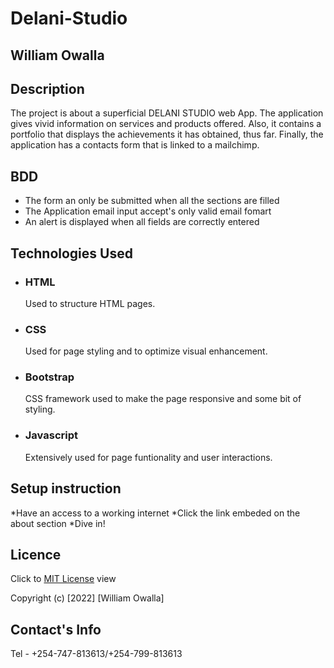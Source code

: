 # Delani-Studio
## William Owalla

## Description
The project is about a superficial DELANI STUDIO web App. The application gives vivid information on services and products offered. Also, it contains a portfolio that displays the achievements it has obtained, thus far. Finally, the application has a contacts form that is linked to a mailchimp.

## BDD 
* The form an only be submitted when all the sections are filled
* The Application email input accept's only valid email fomart
* An alert is displayed when all fields are correctly entered

 ## Technologies Used

* ### HTML 
    Used to structure HTML pages.
* ### CSS 
     Used for page styling and to optimize visual enhancement. 
* ### Bootstrap 
     CSS framework used to make the page responsive and some bit of styling.
* ### Javascript
    Extensively used for page funtionality and user interactions.

 ## Setup instruction
*Have an access to a working internet
*Click the link embeded on the about section
*Dive in!

## Licence

Click to  [MIT License](LICENSE) view

Copyright (c) [2022] [William Owalla] 

## Contact's Info

Tel - +254-747-813613/+254-799-813613